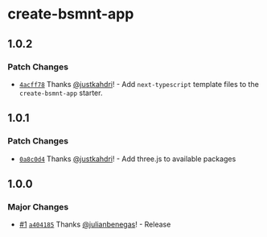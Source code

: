 # create-bsmnt-app

## 1.0.2

### Patch Changes

- [`4acff78`](https://github.com/basementstudio/hydra/commit/4acff788ce76ec4acb70b4e3274f3933f3ec1f1f) Thanks [@justkahdri](https://github.com/justkahdri)! - Add `next-typescript` template files to the `create-bsmnt-app` starter.

## 1.0.1

### Patch Changes

- [`0a8c0d4`](https://github.com/basementstudio/hydra/commit/0a8c0d4cd01aaa28bc396aa800017927714f0184) Thanks [@justkahdri](https://github.com/justkahdri)! - Add three.js to available packages

## 1.0.0

### Major Changes

- [#1](https://github.com/basementstudio/hydra/pull/1) [`a404185`](https://github.com/basementstudio/hydra/commit/a404185f7d784ba6b9fe26b2f0dc1b01b74f1d58) Thanks [@julianbenegas](https://github.com/julianbenegas)! - Release
